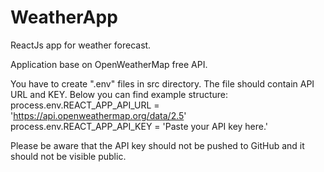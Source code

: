 # WeatherApp

ReactJs app for weather forecast.

Application base on OpenWeatherMap free API.

You have to create ".env" files in src directory. The file should contain API URL and KEY. Below you can find example structure:
process.env.REACT_APP_API_URL = 'https://api.openweathermap.org/data/2.5'
process.env.REACT_APP_API_KEY = 'Paste your API key here.'

Please be aware that the API key should not be pushed to GitHub and it should not be visible public.
